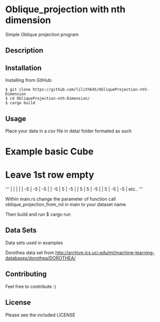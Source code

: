 # Oblique_projection with nth dimension
Simple Oblique projection program

## Description



## Installation

Installing from GitHub:

    $ git clone https://github.com/lilith645/ObliqueProjection-nth-Dimension
    $ cd ObliqueProjection-nth-Dimension/
    $ cargo build

## Usage

Place your data in a csv file in data/ folder formated as such
# Example basic Cube
# Leave 1st row empty
'''
|    |    |    |
| -5 | -5 | -5 |
| -5 |  5 | -5 |
|  5 |  5 | -5 |
|  5 | -5 | -5 |
 etc..
'''

Within main.rs change the parameter of function call oblique_projection_from_nd 
in main to your dataset name.

Then build and run
    $ cargo run

## Data Sets

Data sets used in examples

Dorothea data set from
    http://archive.ics.uci.edu/ml/machine-learning-databases/dorothea/DOROTHEA/

## Contributing
Feel free to contribute :) 

## License
Please see the included LICENSE
